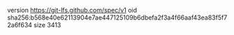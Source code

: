 version https://git-lfs.github.com/spec/v1
oid sha256:b568e40e62113904e7ae447125109b6dbefa2f3a4f66aaf43ea83f5f72a6f634
size 3413

